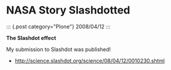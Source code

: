 # NASA Story Slashdotted

::: {.post category="Plone"}
2008/04/12
:::

**The Slashdot effect**

My submission to Slashdot was published!

-   <http://science.slashdot.org/science/08/04/12/0010230.shtml>
